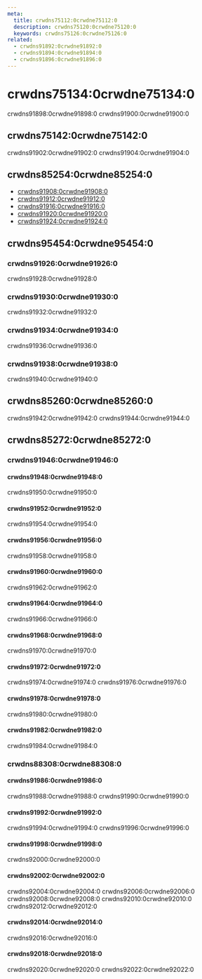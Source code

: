 ```yaml
---
meta:
  title: crwdns75112:0crwdne75112:0
  description: crwdns75120:0crwdne75120:0
  keywords: crwdns75126:0crwdne75126:0
related:
  - crwdns91892:0crwdne91892:0
  - crwdns91894:0crwdne91894:0
  - crwdns91896:0crwdne91896:0
---
```


# crwdns75134:0crwdne75134:0

crwdns91898:0crwdne91898:0 crwdns91900:0crwdne91900:0

<entry-ad />

## crwdns75142:0crwdne75142:0

crwdns91902:0crwdne91902:0 crwdns91904:0crwdne91904:0

<example file="v-tabs/usage" />

## crwdns85254:0crwdne85254:0

- [crwdns91908:0crwdne91908:0](crwdns91906:0crwdne91906:0)
- [crwdns91912:0crwdne91912:0](crwdns91910:0crwdne91910:0)
- [crwdns91916:0crwdne91916:0](crwdns91914:0crwdne91914:0)
- [crwdns91920:0crwdne91920:0](crwdns91918:0crwdne91918:0)
- [crwdns91924:0crwdne91924:0](crwdns91922:0crwdne91922:0)

## crwdns95454:0crwdne95454:0

### crwdns91926:0crwdne91926:0

crwdns91928:0crwdne91928:0

### crwdns91930:0crwdne91930:0

crwdns91932:0crwdne91932:0

### crwdns91934:0crwdne91934:0

crwdns91936:0crwdne91936:0

### crwdns91938:0crwdne91938:0

crwdns91940:0crwdne91940:0

## crwdns85260:0crwdne85260:0

<alert type="warning">
  crwdns91942:0crwdne91942:0
</alert>

<alert type="warning">
  crwdns91944:0crwdne91944:0
</alert>

## crwdns85272:0crwdne85272:0

### crwdns91946:0crwdne91946:0

#### crwdns91948:0crwdne91948:0

crwdns91950:0crwdne91950:0

<example file="v-tabs/prop-align-with-title" />

#### crwdns91952:0crwdne91952:0

crwdns91954:0crwdne91954:0

<example file="v-tabs/prop-center-active" />

#### crwdns91956:0crwdne91956:0

crwdns91958:0crwdne91958:0

<example file="v-tabs/prop-icons" />

#### crwdns91960:0crwdne91960:0

crwdns91962:0crwdne91962:0

<example file="v-tabs/prop-fixed-tabs" />

#### crwdns91964:0crwdne91964:0

crwdns91966:0crwdne91966:0

<example file="v-tabs/prop-grow" />

#### crwdns91968:0crwdne91968:0

crwdns91970:0crwdne91970:0

<example file="v-tabs/prop-icons-and-text" />

#### crwdns91972:0crwdne91972:0

crwdns91974:0crwdne91974:0 crwdns91976:0crwdne91976:0

<example file="v-tabs/misc-pagination" />

#### crwdns91978:0crwdne91978:0

crwdns91980:0crwdne91980:0

<example file="v-tabs/prop-right" />

#### crwdns91982:0crwdne91982:0

crwdns91984:0crwdne91984:0

<example file="v-tabs/prop-vertical" />

### crwdns88308:0crwdne88308:0

#### crwdns91986:0crwdne91986:0

crwdns91988:0crwdne91988:0 crwdns91990:0crwdne91990:0

<example file="v-tabs/misc-content" />

#### crwdns91992:0crwdne91992:0

crwdns91994:0crwdne91994:0 crwdns91996:0crwdne91996:0

<example file="v-tabs/misc-desktop" />

#### crwdns91998:0crwdne91998:0

crwdns92000:0crwdne92000:0

<example file="v-tabs/misc-dynamic-height" />

#### crwdns92002:0crwdne92002:0

crwdns92004:0crwdne92004:0 crwdns92006:0crwdne92006:0 crwdns92008:0crwdne92008:0 crwdns92010:0crwdne92010:0 crwdns92012:0crwdne92012:0

<example file="v-tabs/misc-dynamic" />

#### crwdns92014:0crwdne92014:0

crwdns92016:0crwdne92016:0

<example file="v-tabs/misc-overflow-to-menu" />

#### crwdns92018:0crwdne92018:0

crwdns92020:0crwdne92020:0 crwdns92022:0crwdne92022:0

<example file="v-tabs/misc-tab-items" />

<backmatter />
